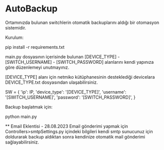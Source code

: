 # AutoBackup

Ortamınızda bulunan switchlerin otomatik backuplarını aldığı bir otomasyon sistemidir.

Kurulum:

pip install -r requirements.txt

main.py dosyasının içerisinde bulunan [DEVICE_TYPE] - [SWITCH_USERNAME] - [SWITCH_PASSWORD] alanlarını kendi yapınıza göre düzenlemeyi unutmayınız.

[DEVICE_TYPE] alanı için netmiko kütüphanesinin desteklediği devicelara DEVICE_TYPE.txt dosyasından ulaşabilirsiniz.

SW = {
        'ip':   IP,
        'device_type': '[DEVICE_TYPE]',
        'username': '[SWITCH_USERNAME]',
        'password': '[SWITCH_PASSWORD]',
    }


Backup başlatmak için:

python main.py

** Email Eklentisi - 28.08.2023
Email gönderimi yapmak için Controllers>smtpSettings.py içindeki bilgileri kendi smtp sunucunuz için doldurarak backup aldıktan sonra kendinize otomatik mail gönderimi sağlayabilirsiniz.